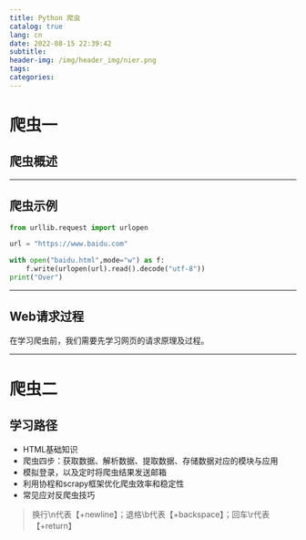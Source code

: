 ```yaml
---
title: Python 爬虫
catalog: true
lang: cn
date: 2022-08-15 22:39:42
subtitle:
header-img: /img/header_img/nier.png
tags:
categories:
---
```

# 爬虫一

## 爬虫概述

**************************

## 爬虫示例

```python
from urllib.request import urlopen

url = "https://www.baidu.com"

with open("baidu.html",mode="w") as f:
    f.write(urlopen(url).read().decode("utf-8"))
print("Over")
```

*************************

## Web请求过程

在学习爬虫前，我们需要先学习网页的请求原理及过程。

--------------------------------------------------------------

# 爬虫二

## 学习路径

+ HTML基础知识
+ 爬虫四步：获取数据、解析数据、提取数据、存储数据对应的模块与应用
+ 模拟登录，以及定时将爬虫结果发送邮箱
+ 利用协程和scrapy框架优化爬虫效率和稳定性
+ 常见应对反爬虫技巧

> 换行\\n代表【+newline】；退格\\b代表【+backspace】；回车\\r代表【+return】